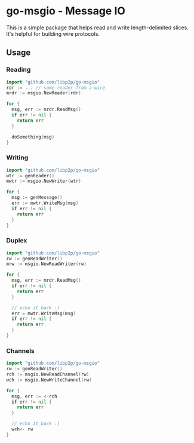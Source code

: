 # go-msgio - Message IO

This is a simple package that helps read and write length-delimited slices. It's helpful for building wire protocols.

## Usage

### Reading

```go
import "github.com/libp2p/go-msgio"
rdr := ... // some reader from a wire
mrdr := msgio.NewReader(rdr)

for {
  msg, err := mrdr.ReadMsg()
  if err != nil {
    return err
  }

  doSomething(msg)
}
```

### Writing

```go
import "github.com/libp2p/go-msgio"
wtr := genReader()
mwtr := msgio.NewWriter(wtr)

for {
  msg := genMessage()
  err := mwtr.WriteMsg(msg)
  if err != nil {
    return err
  }
}
```

### Duplex

```go
import "github.com/libp2p/go-msgio"
rw := genReadWriter()
mrw := msgio.NewReadWriter(rw)

for {
  msg, err := mrdr.ReadMsg()
  if err != nil {
    return err
  }

  // echo it back :)
  err = mwtr.WriteMsg(msg)
  if err != nil {
    return err
  }
}
```

### Channels

```go
import "github.com/libp2p/go-msgio"
rw := genReadWriter()
rch := msgio.NewReadChannel(rw)
wch := msgio.NewWriteChannel(rw)

for {
  msg, err := <-rch
  if err != nil {
    return err
  }

  // echo it back :)
  wch<- rw
}
```
